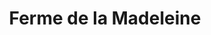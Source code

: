 ---
title: "Ferme de la Madeleine"
url: /tilly-sur-seulles/ferme-de-la-madeleine/
shop: Hofladen
---